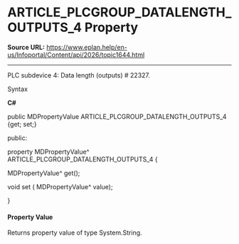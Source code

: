 # ARTICLE_PLCGROUP_DATALENGTH_OUTPUTS_4 Property

**Source URL:** https://www.eplan.help/en-us/Infoportal/Content/api/2026/topic1644.html

---

PLC subdevice 4: Data length (outputs) # 22327.

Syntax

**C#**



public MDPropertyValue ARTICLE_PLCGROUP_DATALENGTH_OUTPUTS_4 {get; set;}

public:

property MDPropertyValue^ ARTICLE_PLCGROUP_DATALENGTH_OUTPUTS_4 {

   MDPropertyValue^ get();

   void set (    MDPropertyValue^ value);

}


#### Property Value

Returns property value of type System.String.
